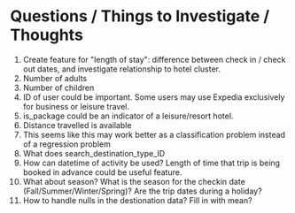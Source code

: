 # Questions / Things to Investigate / Thoughts

1. Create feature for "length of stay": difference between check in / check out dates, and investigate relationship to hotel cluster.
2. Number of adults
3. Number of children
4. ID of user could be important. Some users may use Expedia exclusively for business or leisure travel.
5. is_package could be an indicator of a leisure/resort hotel.
6. Distance travelled is available 
7. This seems like this may work better as a classification problem instead of a regression problem
8. What does search_destination_type_ID 
9. How can datetime of activity be used? Length of time that trip is being booked in advance could be useful feature.
10. What about season? What is the season for the checkin date (Fall/Summer/Winter/Spring)? Are the trip dates during a holiday?
11. How to handle nulls in the destionation data? Fill in with mean?
